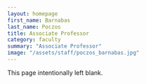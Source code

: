 ```yaml
---
layout: homepage
first_name: Barnabas
last_name: Poczos
title: Associate Professor
category: faculty
summary: "Associate Professor"
image: "/assets/staff/poczos_barnabas.jpg"
---
```


This page intentionally left blank.
